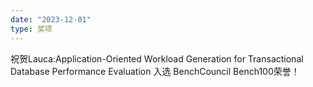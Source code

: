 ```yaml
---
date: "2023-12-01"
type: 奖项
---
```


祝贺Lauca:Application-Oriented Workload Generation for Transactional Database Performance Evaluation 入选 BenchCouncil Bench100荣誉！